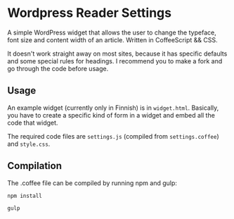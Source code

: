 # Wordpress Reader Settings

A simple WordPress widget that allows the user to change the typeface, font size and content width of an article. Written in CoffeeScript && CSS.

It doesn't work straight away on most sites, because it has specific defaults and some special rules for headings. I recommend you to make a fork and go through the code before usage.

## Usage

An example widget (currently only in Finnish) is in `widget.html`. Basically, you have to create a specific kind of form in a widget and embed all the code that widget.

The required code files are `settings.js` (compiled from `settings.coffee`) and `style.css`.

## Compilation

The .coffee file can be compiled by running npm and gulp:
```
npm install

gulp
```

